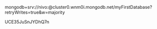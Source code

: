 mongodb+srv://nivo:<password>@cluster0.wnm0i.mongodb.net/myFirstDatabase?retryWrites=true&w=majority

UCE35JuSnJYDhQ7n